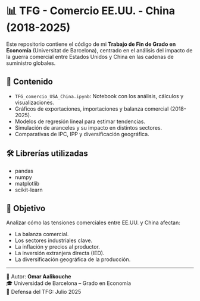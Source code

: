 # 📊 TFG - Comercio EE.UU. - China (2018-2025)

Este repositorio contiene el código de mi **Trabajo de Fin de Grado en Economía** (Universitat de Barcelona), centrado en el análisis del impacto de la guerra comercial entre Estados Unidos y China en las cadenas de suministro globales.

## 📑 Contenido
- `TFG_comercio_USA_China.ipynb`: Notebook con los análisis, cálculos y visualizaciones.
- Gráficos de exportaciones, importaciones y balanza comercial (2018-2025).
- Modelos de regresión lineal para estimar tendencias.
- Simulación de aranceles y su impacto en distintos sectores.
- Comparativas de IPC, IPP y diversificación geográfica.

## 🛠️ Librerías utilizadas
- pandas
- numpy
- matplotlib
- scikit-learn

## 🎯 Objetivo
Analizar cómo las tensiones comerciales entre EE.UU. y China afectan:
- La balanza comercial.
- Los sectores industriales clave.
- La inflación y precios al productor.
- La inversión extranjera directa (IED).
- La diversificación geográfica de la producción.

---

📌 Autor: **Omar Aalikouche**  
🎓 Universidad de Barcelona – Grado en Economía  
📅 Defensa del TFG: Julio 2025  
